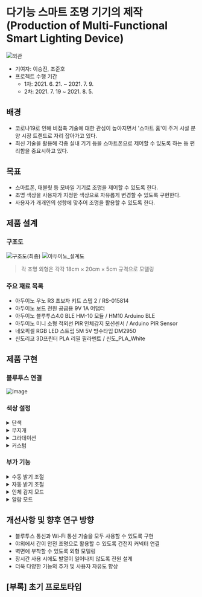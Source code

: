 # 다기능 스마트 조명 기기의 제작<br>(Production of Multi-Functional Smart Lighting Device)

![외관](https://user-images.githubusercontent.com/91407433/152563664-bf8acd09-56c3-4293-950a-8b5695c82ffc.jpeg)

- 기여자: 이승진, 조준호
- 프로젝트 수행 기간
  - 1차: 2021. 6. 21. ~ 2021. 7. 9.
  - 2차: 2021. 7. 19 ~ 2021. 8. 5.

## 배경
- 코로나19로 인해 비접촉 기술에 대한 관심이 높아지면서 '스마트 홈'이 주거 시설 분양 시장 트렌드로 자리 잡아가고 있다.
- 최신 기술을 활용해 각종 실내 기기 등을 스마트폰으로 제어할 수 있도록 하는 등 편리함을 중요시하고 있다.

## 목표
- 스마트폰, 태블릿 등 모바일 기기로 조명을 제어할 수 있도록 한다.
- 조명 색상을 사용자가 지정한 색상으로 자유롭게 변경할 수 있도록 구현한다.
- 사용자가 개개인의 성향에 맞추어 조명을 활용할 수 있도록 한다.

## 제품 설계
### 구조도
![구조도(최종)](https://user-images.githubusercontent.com/91407433/152562616-9cb45ee6-e707-42b5-bc99-4f0c16f9a453.png)
![아두이노_설계도](https://user-images.githubusercontent.com/91407433/152562810-2a43c93b-2618-4875-81f6-db2237567ad0.png)
> 각 조명 외형은 각각 18cm × 20cm × 5cm 규격으로 모델링

### 주요 재료 목록
- 아두이노 우노 R3 초보자 키트 스텝 2 / RS-015814
- 아두이노 보드 전원 공급용 9V 1A 어댑터
- 아두이노 블루투스4.0 BLE HM-10 모듈 / HM10 Arduino BLE
- 아두이노 미니 소형 적외선 PIR 인체감지 모션센서 / Arduino PIR Sensor
- 네오픽셀 RGB LED 스트립 5M 5V 방수타입 DM2950
- 신도리코 3D프린터 PLA 리필 필라멘트 / 신도_PLA_White

## 제품 구현
### 블루투스 연결
![image](https://user-images.githubusercontent.com/91407433/152625611-6b9e2c66-8fca-4c2b-9de6-a514024d1c9d.png)

### 색상 설정

<details markdown="1">
<summary>단색</summary>

https://user-images.githubusercontent.com/91407433/152624147-029f7f10-1303-42c7-9ea2-3505a6041666.mp4
</details>

<details markdown="1">
<summary>무지개</summary>

https://user-images.githubusercontent.com/91407433/152623932-48d4b97e-a0e7-47cd-8443-5802c0c297a2.mp4

https://user-images.githubusercontent.com/91407433/152623933-a487e1c1-ad81-4327-a3d9-2feedb76c7bd.mp4

</details>

<details markdown="1">
<summary>그라데이션</summary>

https://user-images.githubusercontent.com/91407433/152623658-0691deaf-deb2-4c08-81b6-df5e8bd98ced.mp4
</details>

<details markdown="1">
<summary>커스텀</summary>

https://user-images.githubusercontent.com/91407433/152623644-15569483-cc33-425c-b25d-50066349a8f1.mp4
</details>

### 부가 기능

<details markdown="1">
<summary>수동 밝기 조절</summary>

https://user-images.githubusercontent.com/91407433/152623605-af2a4f36-b2fc-4c53-b7be-115328881e44.mp4
</details>

<details markdown="1">
<summary>자동 밝기 조절</summary>

https://user-images.githubusercontent.com/91407433/152623639-635692bc-164e-40fe-a49c-e0c6654da742.mp4
</details>

<details markdown="1">
<summary>인체 감지 모드</summary>

https://user-images.githubusercontent.com/91407433/152623642-bebc1653-9512-4686-81d6-5064ef1d2521.mp4
</details>

<details markdown="1">
<summary>알람 모드</summary>
  
https://user-images.githubusercontent.com/91407433/152624134-3da35e27-ae45-4906-8f90-e3f5d41f5974.mp4

https://user-images.githubusercontent.com/91407433/152624135-9eeae996-09a1-4aae-b1d3-e236e5e99d27.mp4
</details>


## 개선사항 및 향후 연구 방향
- 블루투스 통신과 Wi-Fi 통신 기술을 모두 사용할 수 있도록 구현
- 야외에서 간이 안전 조명으로 활용할 수 있도록 건전지 커넥터 연결
- 벽면에 부착할 수 있도록 외형 모델링
- 장시간 사용 시에도 발열이 일어나지 않도록 전원 설계
- 더욱 다양한 기능의 추가 및 사용자 자유도 향상

## [부록] 초기 프로토타입

